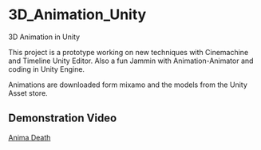 # 3D_Animation_Unity
3D Animation in Unity

This project is a prototype working on new techniques with Cinemachine and Timeline Unity Editor.
Also a fun Jammin with Animation-Animator and coding in Unity Engine.

Animations are downloaded form mixamo and the models from the Unity Asset store.

## Demonstration Video
[Anima Death](.)
